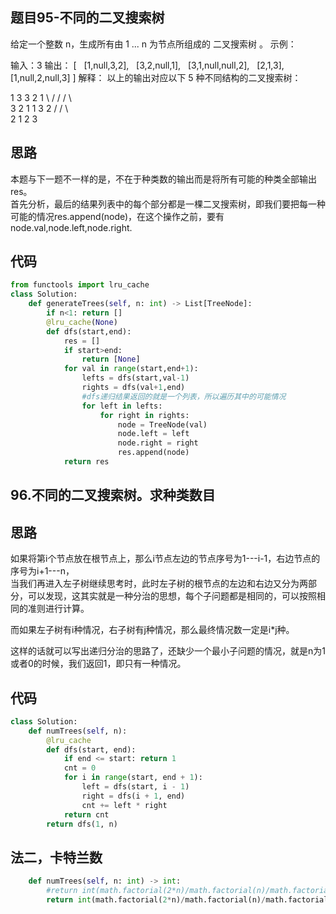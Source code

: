 ## 题目95-不同的二叉搜索树
给定一个整数 n，生成所有由 1 ... n 为节点所组成的 二叉搜索树 。
示例：

输入：3
输出：
[
  [1,null,3,2],
  [3,2,null,1],
  [3,1,null,null,2],
  [2,1,3],
  [1,null,2,null,3]
]
解释：
以上的输出对应以下 5 种不同结构的二叉搜索树：

   1         3     3      2      1
    \       /     /      / \      \
     3     2     1      1   3      2
    /     /       \                 \
   2     1         2                 3

## 思路
本题与下一题不一样的是，不在于种类数的输出而是将所有可能的种类全部输出res。  
首先分析，最后的结果列表中的每个部分都是一棵二叉搜索树，即我们要把每一种可能的情况res.append(node)，在这个操作之前，要有node.val,node.left,node.right.
## 代码
```python
from functools import lru_cache
class Solution:
    def generateTrees(self, n: int) -> List[TreeNode]:
        if n<1: return []
        @lru_cache(None)
        def dfs(start,end):
            res = []
            if start>end:
                return [None]
            for val in range(start,end+1):
                lefts = dfs(start,val-1)
                rights = dfs(val+1,end)
                #dfs递归结果返回的就是一个列表，所以遍历其中的可能情况
                for left in lefts:
                    for right in rights:
                        node = TreeNode(val)
                        node.left = left
                        node.right = right
                        res.append(node)
            return res
```
## 96.不同的二叉搜索树。求种类数目
## 思路
如果将第i个节点放在根节点上，那么i节点左边的节点序号为1---i-1，右边节点的序号为i+1---n，  
当我们再进入左子树继续思考时，此时左子树的根节点的左边和右边又分为两部分，可以发现，这其实就是一种分治的思想，每个子问题都是相同的，可以按照相同的准则进行计算。  

而如果左子树有i种情况，右子树有j种情况，那么最终情况数一定是i*j种。  

这样的话就可以写出递归分治的思路了，还缺少一个最小子问题的情况，就是n为1或者0的时候，我们返回1，即只有一种情况。  
## 代码
```python
class Solution:
    def numTrees(self, n):
        @lru_cache
        def dfs(start, end):
            if end <= start: return 1
            cnt = 0
            for i in range(start, end + 1):
                left = dfs(start, i - 1)
                right = dfs(i + 1, end)
                cnt += left * right
            return cnt
        return dfs(1, n)
```
## 法二，卡特兰数
```python
    def numTrees(self, n: int) -> int:
        #return int(math.factorial(2*n)/math.factorial(n)/math.factorial(n)-math.factorial(2*n)/math.factorial(n-1)/math.factorial(n+1)
        return int(math.factorial(2*n)/math.factorial(n)/math.factorial(n))//(n+1)
```
